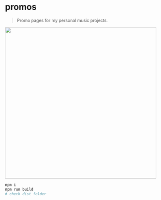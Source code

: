 # promos

> Promo pages for my personal music projects.

<img src="https://github.com/soundblogs/promos/raw/master/assets/first-promo-demo.gif" width="500" />

```bash
npm i
npm run build
# check dist folder
```
